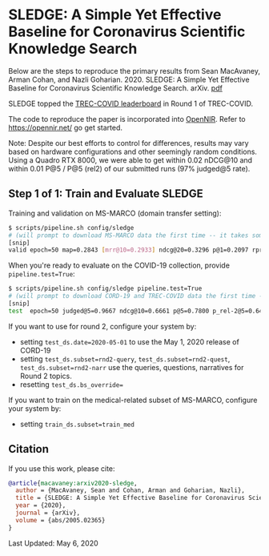 # SLEDGE: A Simple Yet Effective Baseline for Coronavirus Scientific Knowledge Search

Below are the steps to reproduce the primary results from Sean MacAvaney, Arman Cohan, and Nazli Goharian. 2020. SLEDGE: A Simple Yet Effective Baseline for  Coronavirus Scientific Knowledge Search. arXiv. [pdf](https://arxiv.org/pdf/2005.02365.pdf)

SLEDGE topped the [TREC-COVID leaderboard](https://docs.google.com/spreadsheets/d/1NOu3ZVNar_amKwFzD4tGLz3ff2yRulL3Tbg_PzUSR_U/edit#gid=1068033221) in Round 1 of TREC-COVID.

The code to reproduce the paper is incorporated into [OpenNIR](https://github.com/Georgetown-IR-Lab/OpenNIR).
Refer to https://opennir.net/ go get started.

Note: Despite our best efforts to control for differences, results may vary based on hardware configurations and other seemingly random conditions. Using a Quadro RTX 8000, we were able to get within 0.02 nDCG@10 and within 0.01 P@5 / P@5 (rel2) of our submitted runs (97% judged@5 rate).

## Step 1 of 1: Train and Evaluate SLEDGE

Training and validation on MS-MARCO (domain transfer setting):

```bash
$ scripts/pipeline.sh config/sledge
# (will prompt to download MS-MARCO data the first time -- it takes some time to download, process, index, etc.)
[snip]
valid epoch=50 map=0.2843 [mrr@10=0.2933] ndcg@20=0.3296 p@1=0.2097 rprec=0.2056
```

When you're ready to evaluate on the COVID-19 collection, provide `pipeline.test=True`:

```bash
$ scripts/pipeline.sh config/sledge pipeline.test=True
# (will prompt to download CORD-19 and TREC-COVID data the first time -- may take ~40 minutes for downloading, processing, indexing, etc.)
[snip]
test  epoch=50 judged@5=0.9667 ndcg@10=0.6661 p@5=0.7800 p_rel-2@5=0.6467
```

If you want to use for round 2, configure your system by:

 - setting `test_ds.date=2020-05-01` to use the May 1, 2020 release of CORD-19
 - setting `test_ds.subset=rnd2-query`, `test_ds.subset=rnd2-quest`, `test_ds.subset=rnd2-narr` use the queries, questions, narratives for Round 2 topics.
 - resetting `test_ds.bs_override=`

If you want to train on the medical-related subset of MS-MARCO, configure your system by:

 - setting `train_ds.subset=train_med`

## Citation

If you use this work, please cite:

```bibtex
@article{macavaney:arxiv2020-sledge,
  author = {MacAvaney, Sean and Cohan, Arman and Goharian, Nazli},
  title = {SLEDGE: A Simple Yet Effective Baseline for Coronavirus Scientific Knowledge Search},
  year = {2020},
  journal = {arXiv},
  volume = {abs/2005.02365}
}
```

Last Updated: May 6, 2020
